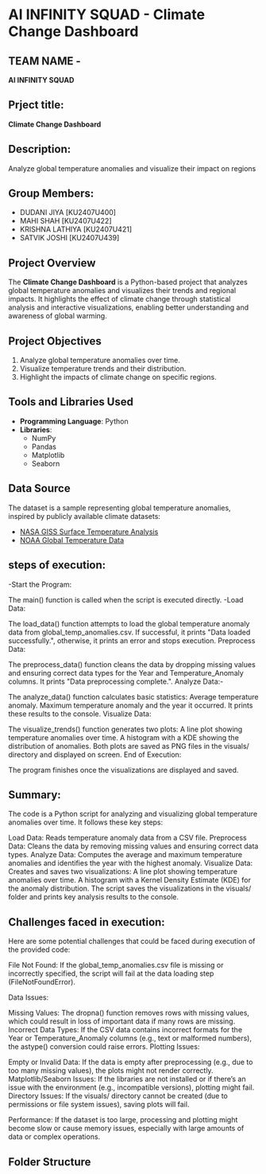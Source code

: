 # AI INFINITY SQUAD - Climate Change Dashboard

## TEAM NAME -
**AI INFINITY SQUAD**

## Prject title:
**Climate Change Dashboard**

## Description:
Analyze global temperature anomalies and visualize their impact on regions

## Group Members:
- DUDANI JIYA [KU2407U400]
- MAHI SHAH [KU2407U422]
- KRISHNA LATHIYA [KU2407U421]
- SATVIK JOSHI [KU2407U439]

## Project Overview
The **Climate Change Dashboard** is a Python-based project that analyzes global temperature anomalies and visualizes their trends and regional impacts. It highlights the effect of climate change through statistical analysis and interactive visualizations, enabling better understanding and awareness of global warming.

## Project Objectives
1. Analyze global temperature anomalies over time.
2. Visualize temperature trends and their distribution.
3. Highlight the impacts of climate change on specific regions.

## Tools and Libraries Used
- **Programming Language**: Python
- **Libraries**:
  - NumPy
  - Pandas
  - Matplotlib
  - Seaborn

## Data Source
The dataset is a sample representing global temperature anomalies, inspired by publicly available climate datasets:
- [NASA GISS Surface Temperature Analysis](https://data.giss.nasa.gov/gistemp/)
- [NOAA Global Temperature Data](https://www.ncei.noaa.gov/access/monitoring/global-temperature-anomalies)

## steps of execution:
-Start the Program:

The main() function is called when the script is executed directly.
-Load Data:

The load_data() function attempts to load the global temperature anomaly data from global_temp_anomalies.csv.
If successful, it prints "Data loaded successfully.", otherwise, it prints an error and stops execution.
Preprocess Data:

The preprocess_data() function cleans the data by dropping missing values and ensuring correct data types for the Year and Temperature_Anomaly columns.
It prints "Data preprocessing complete.".
Analyze Data:-

The analyze_data() function calculates basic statistics:
Average temperature anomaly.
Maximum temperature anomaly and the year it occurred.
It prints these results to the console.
Visualize Data:

The visualize_trends() function generates two plots:
A line plot showing temperature anomalies over time.
A histogram with a KDE showing the distribution of anomalies.
Both plots are saved as PNG files in the visuals/ directory and displayed on screen.
End of Execution:

The program finishes once the visualizations are displayed and saved.

## Summary:
The code is a Python script for analyzing and visualizing global temperature anomalies over time. It follows these key steps:

Load Data: Reads temperature anomaly data from a CSV file.
Preprocess Data: Cleans the data by removing missing values and ensuring correct data types.
Analyze Data: Computes the average and maximum temperature anomalies and identifies the year with the highest anomaly.
Visualize Data: Creates and saves two visualizations:
A line plot showing temperature anomalies over time.
A histogram with a Kernel Density Estimate (KDE) for the anomaly distribution.
The script saves the visualizations in the visuals/ folder and prints key analysis results to the console.

## Challenges faced in execution:
Here are some potential challenges that could be faced during execution of the provided code:

File Not Found: If the global_temp_anomalies.csv file is missing or incorrectly specified, the script will fail at the data loading step (FileNotFoundError).

Data Issues:

Missing Values: The dropna() function removes rows with missing values, which could result in loss of important data if many rows are missing.
Incorrect Data Types: If the CSV data contains incorrect formats for the Year or Temperature_Anomaly columns (e.g., text or malformed numbers), the astype() conversion could raise errors.
Plotting Issues:

Empty or Invalid Data: If the data is empty after preprocessing (e.g., due to too many missing values), the plots might not render correctly.
Matplotlib/Seaborn Issues: If the libraries are not installed or if there’s an issue with the environment (e.g., incompatible versions), plotting might fail.
Directory Issues: If the visuals/ directory cannot be created (due to permissions or file system issues), saving plots will fail.

Performance: If the dataset is too large, processing and plotting might become slow or cause memory issues, especially with large amounts of data or complex operations.
## Folder Structure


